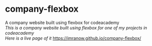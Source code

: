# company-flexbox
A company website built using flexbox for codeacademy
<br>
*This is a company website built using flexbox for one of my projects in codeacademy*
<br>
*Here is a live page of it* https://imranow.github.io/company-flexbox/
